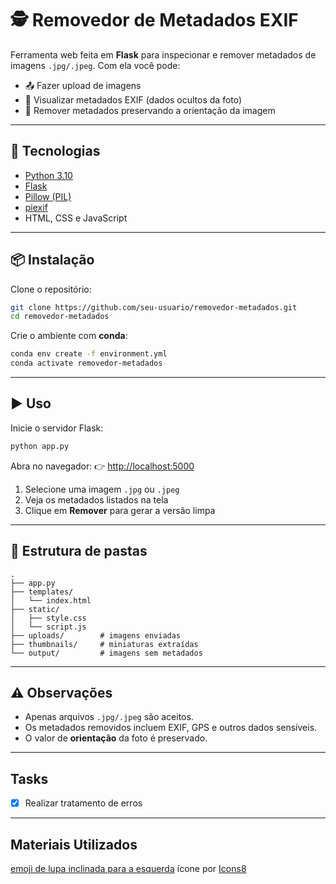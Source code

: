 # 🕵️ Removedor de Metadados EXIF

Ferramenta web feita em **Flask** para inspecionar e remover metadados de imagens `.jpg/.jpeg`.
Com ela você pode:

* 📤 Fazer upload de imagens
* 🔎 Visualizar metadados EXIF (dados ocultos da foto)
* 🧹 Remover metadados preservando a orientação da imagem

---

## 🚀 Tecnologias

* [Python 3.10](https://www.python.org/)
* [Flask](https://flask.palletsprojects.com/)
* [Pillow (PIL)](https://pillow.readthedocs.io/)
* [piexif](https://pypi.org/project/piexif/)
* HTML, CSS e JavaScript

---

## 📦 Instalação

Clone o repositório:

```bash
git clone https://github.com/seu-usuario/removedor-metadados.git
cd removedor-metadados
```

Crie o ambiente com **conda**:

```bash
conda env create -f environment.yml
conda activate removedor-metadados
```

---

## ▶️ Uso

Inicie o servidor Flask:

```bash
python app.py
```

Abra no navegador:
👉 [http://localhost:5000](http://localhost:5000)

1. Selecione uma imagem `.jpg` ou `.jpeg`
2. Veja os metadados listados na tela
3. Clique em **Remover** para gerar a versão limpa

---

## 📂 Estrutura de pastas

```
.
├── app.py
├── templates/
│   └── index.html
├── static/
│   ├── style.css
│   └── script.js
├── uploads/        # imagens enviadas
├── thumbnails/     # miniaturas extraídas
└── output/         # imagens sem metadados
```

---

## ⚠️ Observações

* Apenas arquivos `.jpg/.jpeg` são aceitos.
* Os metadados removidos incluem EXIF, GPS e outros dados sensíveis.
* O valor de **orientação** da foto é preservado.

---

## Tasks

* [x] Realizar tratamento de erros

---
## Materiais Utilizados

<a target="_blank" href="https://icons8.com/icon/p3miLroKw4iR/magnifying-glass-tilted-left">emoji de lupa inclinada para a esquerda</a> ícone por <a target="_blank" href="https://icons8.com">Icons8</a>
